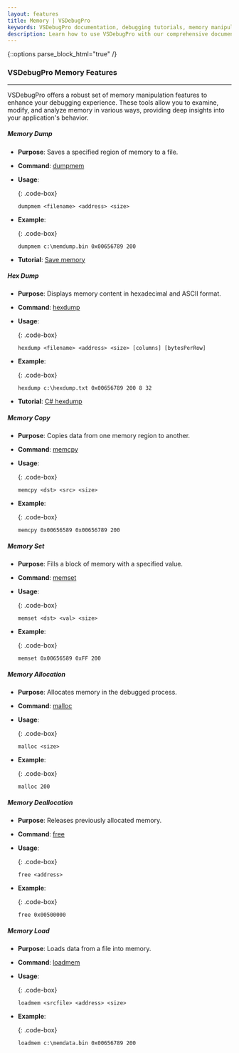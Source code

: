 ```yaml
---
layout: features
title: Memory | VSDebugPro
keywords: VSDebugPro documentation, debugging tutorials, memory manipulation, command reference, debugging techniques, Visual Studio extension guide
description: Learn how to use VSDebugPro with our comprehensive documentation. Discover powerful commands, explore common concepts, and unlock advanced debugging techniques to simplify even the most complex debugging tasks.
---
```

{::options parse_block_html="true" /}

### VSDebugPro Memory Features
---
VSDebugPro offers a robust set of memory manipulation features to enhance your debugging experience. These tools allow you to examine, modify, and analyze memory in various ways, providing deep insights into your application's behavior.

##### Memory Dump
- **Purpose**: Saves a specified region of memory to a file.
- **Command**: [dumpmem](/pages/docs/dumpmem.html)
- **Usage**:

  {: .code-box} 
  ```
  dumpmem <filename> <address> <size>
  ```

- **Example**: 

  {: .code-box}
  ```
  dumpmem c:\memdump.bin 0x00656789 200
  ```

- **Tutorial**: [Save memory](/pages/tutorials/dumpbuffer.html)

##### Hex Dump
- **Purpose**: Displays memory content in hexadecimal and ASCII format.
- **Command**: [hexdump](/pages/docs/hexdump.html)
- **Usage**: 

  {: .code-box}
  ```
  hexdump <filename> <address> <size> [columns] [bytesPerRow]
  ```

- **Example**: 

  {: .code-box}
  ```
  hexdump c:\hexdump.txt 0x00656789 200 8 32
  ```

- **Tutorial**: [C# hexdump](/pages/tutorials/dumpsharpbytes.html)

##### Memory Copy
- **Purpose**: Copies data from one memory region to another.
- **Command**: [memcpy](/pages/docs/memcpy.html)
- **Usage**: 

  {: .code-box}
  ```
  memcpy <dst> <src> <size>
  ```

- **Example**: 

  {: .code-box}
  ```
  memcpy 0x00656589 0x00656789 200
  ```

##### Memory Set
- **Purpose**: Fills a block of memory with a specified value.
- **Command**: [memset](/pages/docs/memset.html)
- **Usage**: 

  {: .code-box}
  ```
  memset <dst> <val> <size>
  ```

- **Example**: 

  {: .code-box}
  ```
  memset 0x00656589 0xFF 200
  ```

##### Memory Allocation
- **Purpose**: Allocates memory in the debugged process.
- **Command**: [malloc](/pages/docs/malloc.html)
- **Usage**: 

  {: .code-box}
  ```
  malloc <size>
  ```

- **Example**: 

  {: .code-box}
  ```
  malloc 200
  ```

##### Memory Deallocation
- **Purpose**: Releases previously allocated memory.
- **Command**: [free](/pages/docs/free.html)
- **Usage**: 

  {: .code-box}
  ```
  free <address>
  ```

- **Example**: 

  {: .code-box}
  ```
  free 0x00500000
  ```

##### Memory Load
- **Purpose**: Loads data from a file into memory.
- **Command**: [loadmem](/pages/docs/loadmem.html)
- **Usage**: 

  {: .code-box}
  ```
  loadmem <srcfile> <address> <size>
  ```

- **Example**: 

  {: .code-box}
  ```
  loadmem c:\memdata.bin 0x00656789 200
  ```

